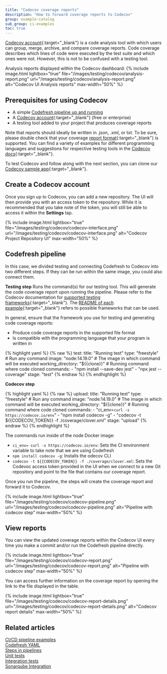 ```yaml
---
title: "Codecov coverage reports"
description: "How to forward coverage reports to Codecov"
group: example-catalog
sub_group: ci-examples
toc: true
---
```


[Codecov account](https://codecov.io/){:target="\_blank"} is a code analysis tool with which users can group, merge, archive, and compare coverage reports. Code coverage describes which lines of code were executed by the test suite and which ones were not. However, this is not to be confused with a testing tool.

Analysis reports displayed within the Codecov dashboard:
{% include image.html 
lightbox="true" 
file="/images/testing/codecov/analysis-report.png" 
url="/images/testing/codecov/analysis-report.png" 
alt="Codecov UI Analysis reports" 
max-width="50%" 
%}

## Prerequisites for using Codecov

* A simple [Codefresh pipeline up and running](https://codefresh.io/docs/docs/getting-started/create-a-codefresh-account/)
* A [Codecov account](https://codecov.io/){:target="\_blank"} (free or enterprise)
* A testing tool added to your project that produces coverage reports

Note that reports should ideally be written in .json, .xml, or txt. To be sure, please double check that your coverage [report format](https://docs.codecov.io/docs/supported-report-formats){:target="\_blank"} is supported. You can find a variety of examples for different programming languages and suggestions for respective testing tools in the [Codecov docs](https://docs.codecov.io/docs/supported-languages){:target="\_blank"}.

To test Codecov and follow along with the next section, you can clone our [Codecov sample app](https://github.com/codefresh-contrib/codecov-sample-app){:target="\_blank"}.

## Create a Codecov account

Once you sign up to Codecov, you can add a new repository. The UI will then provide you with an access token to the repository. While it is recommended that you take note of the token, you will still be able to access it within the **Settings** tap.

{% include image.html 
lightbox="true" 
file="/images/testing/codecov/codecov-interface.png" 
url="/images/testing/codecov/codecov-interface.png" 
alt="Codecov Project Repository UI" 
max-width="50%" 
%}

## Codefresh pipeline

In this case, we divided testing and connecting Codefresh to Codecov into two different steps. If they can be run within the same image, you could also connect them. 

**Testing step**
Runs the command(s) for our testing tool. This will generate the code coverage report upon running the pipeline. Please refer to the Codecov documentation for [supported testing frameworks](https://docs.codecov.io/docs/supported-report-formats){:target="\_blank"}. The [README of each example](https://docs.codecov.io/docs/supported-languages){:target="\_blank"} refers to possible frameworks that can be used.

In general, ensure that the framework you use for testing and generating code coverage reports:
* Produce code coverage reports in the supported file format
* Is compatible with the programming language that your program is written in

{% highlight yaml %}
{% raw %}
 test:
    title: "Running test"
    type: "freestyle" # Run any command
    image: "node:14.19.0" # The image in which command will be executed
    working_directory: "${{clone}}" # Running command where code cloned
    commands:
      - "npm install --save-dev jest"
      - "npx jest --coverage"
    stage: "test"
{% endraw %}
{% endhighlight %}

**Codecov step**

{% highlight yaml %}
{% raw %}
upload:
      title: "Running test"
      type: "freestyle" # Run any command
      image: "node:14.19.0" # The image in which command will be executed
      working_directory: "${{clone}}" # Running command where code cloned
      commands:
        - "ci_env=`curl -s https://codecov.io/env`"
        - "npm install codecov -g"
        - "codecov -t ${{CODECOV_TOKEN}} -f ./coverage/clover.xml"
      stage: "upload"
{% endraw %}
{% endhighlight %}

The commands run inside of the node Docker image:
* `ci_env= curl -s https://codecov.io/env`: Sets the CI environment variable to take note that we are using Codefresh
* `npm install codecov -g`: Installs the odecov CLI
* `codecov -t ${{CODECOV_TOKEN}} -f ./coverage/clover.xml`: Sets the Codevoc access token provided in the UI when we connect to a new Git repository and point to the file that contains our coverage report.

Once you run the pipeline, the steps will create the coverage report and forward it to Codecov.

{% include image.html 
lightbox="true" 
file="/images/testing/codecov/codecov-pipeline.png" 
url="/images/testing/codecov/codecov-pipeline.png" 
alt="Pipeline with codecov step" 
max-width="50%" 
%}

## View reports

You can view the updated coverage reports within the Codecov UI every time you make a commit and/or run the Codefresh pipeline directly.

{% include image.html 
lightbox="true" 
file="/images/testing/codecov/codecov-report.png" 
url="/images/testing/codecov/codecov-report.png" 
alt="Pipeline with codecov step" 
max-width="50%" 
%}

You can access further information on the coverage report by opening the link to the file displayed in the table.

{% include image.html 
lightbox="true" 
file="/images/testing/codecov/codecov-report-details.png" 
url="/images/testing/codecov/codecov-report-details.png" 
alt="Codecov report details" 
max-width="50%" 
%}

## Related articles
[CI/CD pipeline examples]({{site.baseurl}}/docs/example-catalog/examples/#ci-examples)  
[Codefresh YAML]({{site.baseurl}}/docs/pipelines/what-is-the-codefresh-yaml/)  
[Steps in pipelines]({{site.baseurl}}/docs/pipelines/steps/)  
[Unit tests]({{site.baseurl}}/docs/testing/unit-tests/)  
[Integration tests]({{site.baseurl}}/docs/testing/integration-tests/)  
[Sonarqube Integration]({{site.baseurl}}/docs/testing/sonarqube-integration/) 

